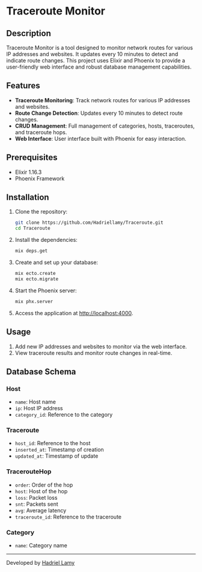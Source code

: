 # Traceroute Monitor

## Description

Traceroute Monitor is a tool designed to monitor network routes for various IP addresses and websites. It updates every 10 minutes to detect and indicate route changes. This project uses Elixir and Phoenix to provide a user-friendly web interface and robust database management capabilities.

## Features

- **Traceroute Monitoring**: Track network routes for various IP addresses and websites.
- **Route Change Detection**: Updates every 10 minutes to detect route changes.
- **CRUD Management**: Full management of categories, hosts, traceroutes, and traceroute hops.
- **Web Interface**: User interface built with Phoenix for easy interaction.

## Prerequisites

- Elixir 1.16.3
- Phoenix Framework

## Installation

1. Clone the repository:
    ```sh
    git clone https://github.com/Hadriellamy/Traceroute.git
    cd Traceroute
    ```

2. Install the dependencies:
    ```sh
    mix deps.get
    ```

3. Create and set up your database:
    ```sh
    mix ecto.create
    mix ecto.migrate
    ```

4. Start the Phoenix server:
    ```sh
    mix phx.server
    ```

5. Access the application at [http://localhost:4000](http://localhost:4000).

## Usage

1. Add new IP addresses and websites to monitor via the web interface.
2. View traceroute results and monitor route changes in real-time.

## Database Schema

### Host
- `name`: Host name
- `ip`: Host IP address
- `category_id`: Reference to the category

### Traceroute
- `host_id`: Reference to the host
- `inserted_at`: Timestamp of creation
- `updated_at`: Timestamp of update

### TracerouteHop
- `order`: Order of the hop
- `host`: Host of the hop
- `loss`: Packet loss
- `snt`: Packets sent
- `avg`: Average latency
- `traceroute_id`: Reference to the traceroute

### Category
- `name`: Category name

---

Developed by [Hadriel Lamy](https://github.com/Hadriellamy)
